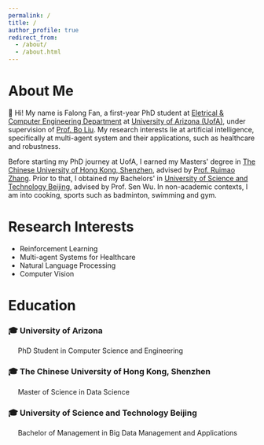 ```yaml
---
permalink: /
title: /
author_profile: true
redirect_from: 
  - /about/
  - /about.html
---
```


# About Me

👋 Hi! My name is Falong Fan, a first-year PhD student at [Eletrical & Computer Engineering Department](https://ece.engineering.arizona.edu/) at [University of Arizona (UofA)](https://www.arizona.edu/), under supervision of [Prof. Bo Liu](https://ergodicmarkovian.github.io/main/). My research interests lie at artificial intelligence, specifically at multi-agent system and their applications, such as healthcare and robustness. 

Before starting my PhD journey at UofA, I earned my Masters' degree in [The Chinese University of Hong Kong, Shenzhen](https://www.cuhk.edu.cn/en), advised by [Prof. Ruimao Zhang](http://zhangruimao.site/). Prior to that, I obtained my Bachelors' in [University of Science and Technology Beijing](https://en.ustb.edu.cn/), advised by Prof. Sen Wu. In non-academic contexts, I am into cooking, sports such as badminton, swimming and gym. 

# Research Interests
* Reinforcement Learning
* Multi-agent Systems for Healthcare
* Natural Language Processing
* Computer Vision

# Education
<h3>🎓 University of Arizona</h3>       
&nbsp;&nbsp;&nbsp;&nbsp;&nbsp;PhD Student in Computer Science and Engineering    
<h3>🎓 The Chinese University of Hong Kong, Shenzhen</h3>       
&nbsp;&nbsp;&nbsp;&nbsp;&nbsp;Master of Science in Data Science     
<h3>🎓 University of Science and Technology Beijing</h3>       
&nbsp;&nbsp;&nbsp;&nbsp;&nbsp;Bachelor of Management in Big Data Management and Applications     
